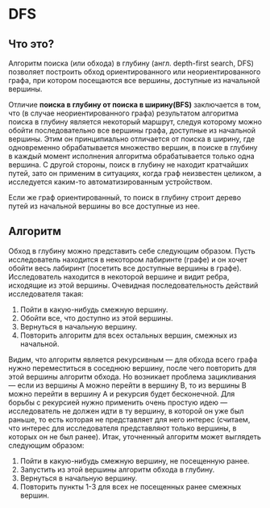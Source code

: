 # DFS

## Что это?
Алгоритм поиска (или обхода) в глубину (англ. depth-first search, DFS) позволяет построить обход ориентированного 
или неориентированного графа, при котором посещаются все вершины, доступные из начальной вершины.

Отличие **поиска в глубину от поиска в ширину(BFS)** заключается в том, 
что (в случае неориентированного графа) результатом алгоритма поиска в глубину является некоторый маршрут, 
следуя которому можно обойти последовательно все вершины графа, доступные из начальной вершины. 
Этим он принципиально отличается от поиска в ширину, где одновременно обрабатывается множество вершин, 
в поиске в глубину в каждый момент исполнения алгоритма обрабатывается только одна вершина. 
С другой стороны, поиск в глубину не находит кратчайших путей, зато он применим в ситуациях, когда граф неизвестен целиком, 
а исследуется каким-то автоматизированным устройством.

Если же граф ориентированный, то поиск в глубину строит дерево путей из начальной вершины во все доступные из нее.


## Алгоритм
Обход в глубину можно представить себе следующим образом. 
Пусть исследователь находится в некотором лабиринте (графе) и он хочет обойти весь лабиринт (посетить все доступные вершины в графе). 
Исследователь находится в некоторой вершине и видит ребра, исходящие из этой вершины. 
Очевидная последовательность действий исследователя такая:
1. Пойти в какую-нибудь смежную вершину.
2. Обойти все, что доступно из этой вершины.
3. Вернуться в начальную вершину.
4. Повторить алгоритм для всех остальных вершин, смежных из начальной.

Видим, что алгоритм является рекурсивным — для обхода всего графа нужно переместиться в соседнюю вершину, 
после чего повторить для этой вершины алгоритм обхода. Но возникает проблема зацикливания — если из вершины A можно перейти в вершину B, 
то из вершины B можно перейти в вершину A и рекурсия будет бесконечной. 
Для борьбы с рекурсией нужно применить очень простую идею — исследователь не должен идти в ту вершину, 
в которой он уже был раньше, то есть которая не представляет для него интерес (считаем, что интерес для исследователя представляют только вершины, 
в которых он не был ранее). Итак, уточненный алгоритм может выглядеть следующим образом:
1. Пойти в какую-нибудь смежную вершину, не посещенную ранее.
2. Запустить из этой вершины алгоритм обхода в глубину.
3. Вернуться в начальную вершину.
4. Повторить пункты 1-3 для всех не посещенных ранее смежных вершин.
